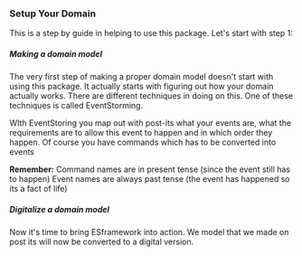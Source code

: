 ### Setup Your Domain
This is a step by guide in helping to use this package. Let's start 
with step 1:

##### Making a domain model
The very first step of making a proper domain model doesn't start 
with using this package. It actually starts with figuring out how
your domain actually works. There are different techniques in doing
on this. One of these techniques is called EventStorming. 

WIth EventStoring you map out with post-its what your events are, 
what the requirements are to allow this event to happen and in which
order they happen. Of course you have commands which has to be 
converted into events

**Remember:** 
Command names are in present tense (since the event still has to happen)
Event names are always past tense (the event has happened so its 
a fact of life)


##### Digitalize a domain model
Now it's time to bring ESframework into action. We model that we made
on post its will now be converted to a digital version.
